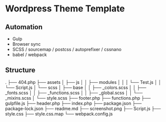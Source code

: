 # Wordpress Theme Template

## Automation

- Gulp
- Browser sync
- SCSS / sourcemap / postcss / autoprefixer / cssnano
- babel / webpack

## Structure

.
├── 404.php
├── assets
│ ├── js
│ │ ├── modules
│ │ │ └── Test.js
│ │ └── Script.js
│ └── scss
│ ├── base
│ │ ├── \_colors.scss
│ │ ├── \_fonts.scss
│ │ ├── \_functions.scss
│ │ ├── \_global.scss
│ │ └── \_mixins.scss
│ └── style.scss
├── footer.php
├── functions.php
├── gulpfile.js
├── header.php
├── index.php
├── package.json
├── package-lock.json
├── readme.md
├── screenshot.png
├── Script.js
├── style.css
├── style.css.map
└── webpack.config.js
